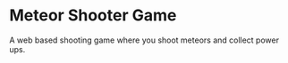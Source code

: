    # Meteor Shooter Game
   A web based shooting game where you shoot meteors and collect power ups.
